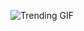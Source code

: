 
<!-- GIF_SECTION -->
![Trending GIF](https://media4.giphy.com/media/v1.Y2lkPThiYjIxNzcydHduM3JiaWxkbHF3ZWNiYmMycXVqODkxMGhiZXNxaHJkemVmMGE4OCZlcD12MV9naWZzX3NlYXJjaCZjdD1n/RClGu1eVAdt2dmXQKI/giphy.gif)
<!-- END_GIF_SECTION -->
